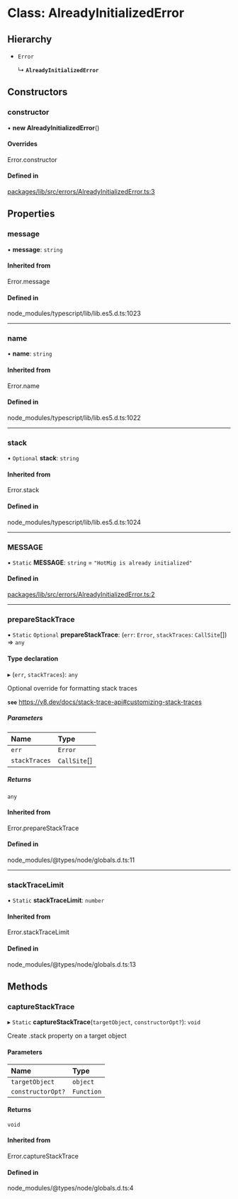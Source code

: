 # Class: AlreadyInitializedError

## Hierarchy

- `Error`

  ↳ **`AlreadyInitializedError`**

## Constructors

### constructor

• **new AlreadyInitializedError**()

#### Overrides

Error.constructor

#### Defined in

[packages/lib/src/errors/AlreadyInitializedError.ts:3](https://github.com/Knaackee/hotmig/blob/306dd08/packages/lib/src/errors/AlreadyInitializedError.ts#L3)

## Properties

### message

• **message**: `string`

#### Inherited from

Error.message

#### Defined in

node_modules/typescript/lib/lib.es5.d.ts:1023

___

### name

• **name**: `string`

#### Inherited from

Error.name

#### Defined in

node_modules/typescript/lib/lib.es5.d.ts:1022

___

### stack

• `Optional` **stack**: `string`

#### Inherited from

Error.stack

#### Defined in

node_modules/typescript/lib/lib.es5.d.ts:1024

___

### MESSAGE

▪ `Static` **MESSAGE**: `string` = `"HotMig is already initialized"`

#### Defined in

[packages/lib/src/errors/AlreadyInitializedError.ts:2](https://github.com/Knaackee/hotmig/blob/306dd08/packages/lib/src/errors/AlreadyInitializedError.ts#L2)

___

### prepareStackTrace

▪ `Static` `Optional` **prepareStackTrace**: (`err`: `Error`, `stackTraces`: `CallSite`[]) => `any`

#### Type declaration

▸ (`err`, `stackTraces`): `any`

Optional override for formatting stack traces

**`see`** https://v8.dev/docs/stack-trace-api#customizing-stack-traces

##### Parameters

| Name | Type |
| :------ | :------ |
| `err` | `Error` |
| `stackTraces` | `CallSite`[] |

##### Returns

`any`

#### Inherited from

Error.prepareStackTrace

#### Defined in

node_modules/@types/node/globals.d.ts:11

___

### stackTraceLimit

▪ `Static` **stackTraceLimit**: `number`

#### Inherited from

Error.stackTraceLimit

#### Defined in

node_modules/@types/node/globals.d.ts:13

## Methods

### captureStackTrace

▸ `Static` **captureStackTrace**(`targetObject`, `constructorOpt?`): `void`

Create .stack property on a target object

#### Parameters

| Name | Type |
| :------ | :------ |
| `targetObject` | `object` |
| `constructorOpt?` | `Function` |

#### Returns

`void`

#### Inherited from

Error.captureStackTrace

#### Defined in

node_modules/@types/node/globals.d.ts:4
